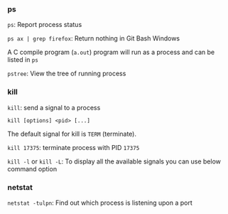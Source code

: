 ### ps

``ps``: Report process status

``ps ax | grep firefox``: Return nothing in Git Bash Windows

A C compile program (``a.out``) program will run as a process and can be listed in ``ps``

``pstree``: View the tree of running process

### kill

``kill``: send a signal to a process

``kill [options] <pid> [...]``

The  default  signal  for kill is ``TERM`` (terminate).

``kill 17375``: terminate process with PID ``17375``

``kill -l`` or ``kill -L``: To display all the available signals you can use below command option

### netstat

``netstat -tulpn``: Find out which process is listening upon a port